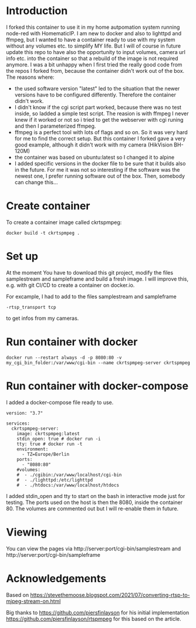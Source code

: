 # Introduction

I forked this container to use it in my home autpomation system running node-red with HomematicIP. I am new to docker and also to lighttpd and ffmpeg, but I wanted to have a container ready to use with my system without any volumes etc. to simplify MY life. But I will of course in future update this repo to have also the opportunity to input volumes, camera url info etc. into the container so that a rebuild of the image is not required anymore.
I was a bit unhappy when I first tried the really good code from the repos I forked from, because the container didn't work out of the box. The reasons where:
* the used software version "latest" led to the situation that the newer versions have to be configured differently. Therefore the container didn't work.
* I didn't know if the cgi script part worked, because there was no test inside, so Iadded a simple test script. The reasion is with ffmpeg I never knew if it worked or not so i tried to get the webserver with cgi runing and then I parameterized ffmpeg.
* ffmpeg is a perfect tool with lots of flags and so on. So it was very hard for me to find the correct setup. But this container I forked gave a very good example, although it didn't work with my camera (HikVision BH-120M)
* the container was based on ubuntu:latest so I changed it to alpine
* I added specific versions in the docker file to be sure that it builds also in the future. For me it was not so interesting if the software was the newest one, I prefer running software out of the box. Then, somebody can change this...

# Create container

To create a container image called ckrtspmpeg:

```
docker build -t ckrtspmpeg .
```

# Set up

At the moment You have to download this git project, modify the files samplestream and sampleframe and build a fresh image. I will improve this, e.g. with git CI/CD to create a container on docker.io.

For excample, I had to add to the files samplestream and sampleframe
```
-rtsp_transport tcp
```
to get infos from my cameras.

# Run container with docker

```
docker run --restart always -d -p 8080:80 -v my_cgi_bin_folder:/var/www/cgi-bin --name ckrtspmpeg-server ckrtspmpeg
```

# Run container with docker-compose

I added a docker-compose file ready to use.

```
version: "3.7"

services:
  ckrtspmpeg-server:
    image: ckrtspmpeg:latest
    stdin_open: true # docker run -i
    tty: true # docker run -t
    environment:
      - TZ=Europe/Berlin
    ports:
      - "8080:80"
    #volumes:
    #  - ./cgibin:/var/www/localhost/cgi-bin
    #  - ./lighttpd:/etc/lighttpd
    #  - ./htdocs:/var/www/localhost/htdocs
```
I added stdin_open and tty to start on the bash in interactive mode just for testing. The ports used on the host is then the 8080, inside the container 80. The volumes are commented out but I will re-enable them in future.

# Viewing

You can view the pages via http://server:port/cgi-bin/samplestream and http://server:port/cgi-bin/sampleframe

# Acknowledgements

Based on https://stevethemoose.blogspot.com/2021/07/converting-rtsp-to-mjpeg-stream-on.html

Big thanks to https://github.com/piersfinlayson for his initial implementation https://github.com/piersfinlayson/rtspmpeg for this based on the article.

